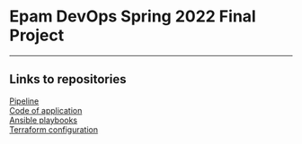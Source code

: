 # Epam DevOps Spring 2022 Final Project
***
## Links to repositories
<a href="https://github.com/Kaseki1/final-project-pipeline">Pipeline</a><br>
<a href="https://github.com/Kaseki1/crcs">Code of application</a><br>
<a href="https://github.com/Kaseki1/final-project-playbooks">Ansible playbooks</a><br>
<a href="https://github.com/Kaseki1/final-project-terraform">Terraform configuration</a><br>
